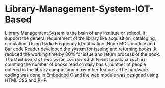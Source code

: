 # Library-Management-System-IOT-Based
Library Management System is the brain of any institute or school. It support the general requirement of the library like acquisition, cataloging, circulation. Using Radio Frequency Identification ,Node MCU module and Bar code Reader developed the system for issuing and returning books .It reduced the working time by 80% for issue and return process of the book. The Dashboard of web portal considered different functions such as counting the number of books read on daily basis ,number of people entered in the library campus and many other features. The hardware coding was done in Embedded C and the web module was designed using HTML,CSS and PHP. 
